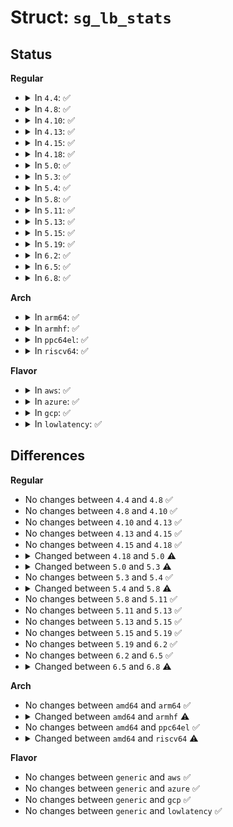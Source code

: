 # Struct: <code>sg_lb_stats</code>

## Status
<b>Regular</b>
<ul>
<li>
<details>
<summary>In <code>4.4</code>: ✅</summary>

```c
struct sg_lb_stats {
    long unsigned int avg_load;
    long unsigned int group_load;
    long unsigned int sum_weighted_load;
    long unsigned int load_per_task;
    long unsigned int group_capacity;
    long unsigned int group_util;
    unsigned int sum_nr_running;
    unsigned int idle_cpus;
    unsigned int group_weight;
    enum group_type group_type;
    int group_no_capacity;
    unsigned int nr_numa_running;
    unsigned int nr_preferred_running;
};
```
</details>
</li>
<li>
<details>
<summary>In <code>4.8</code>: ✅</summary>

```c
struct sg_lb_stats {
    long unsigned int avg_load;
    long unsigned int group_load;
    long unsigned int sum_weighted_load;
    long unsigned int load_per_task;
    long unsigned int group_capacity;
    long unsigned int group_util;
    unsigned int sum_nr_running;
    unsigned int idle_cpus;
    unsigned int group_weight;
    enum group_type group_type;
    int group_no_capacity;
    unsigned int nr_numa_running;
    unsigned int nr_preferred_running;
};
```
</details>
</li>
<li>
<details>
<summary>In <code>4.10</code>: ✅</summary>

```c
struct sg_lb_stats {
    long unsigned int avg_load;
    long unsigned int group_load;
    long unsigned int sum_weighted_load;
    long unsigned int load_per_task;
    long unsigned int group_capacity;
    long unsigned int group_util;
    unsigned int sum_nr_running;
    unsigned int idle_cpus;
    unsigned int group_weight;
    enum group_type group_type;
    int group_no_capacity;
    unsigned int nr_numa_running;
    unsigned int nr_preferred_running;
};
```
</details>
</li>
<li>
<details>
<summary>In <code>4.13</code>: ✅</summary>

```c
struct sg_lb_stats {
    long unsigned int avg_load;
    long unsigned int group_load;
    long unsigned int sum_weighted_load;
    long unsigned int load_per_task;
    long unsigned int group_capacity;
    long unsigned int group_util;
    unsigned int sum_nr_running;
    unsigned int idle_cpus;
    unsigned int group_weight;
    enum group_type group_type;
    int group_no_capacity;
    unsigned int nr_numa_running;
    unsigned int nr_preferred_running;
};
```
</details>
</li>
<li>
<details>
<summary>In <code>4.15</code>: ✅</summary>

```c
struct sg_lb_stats {
    long unsigned int avg_load;
    long unsigned int group_load;
    long unsigned int sum_weighted_load;
    long unsigned int load_per_task;
    long unsigned int group_capacity;
    long unsigned int group_util;
    unsigned int sum_nr_running;
    unsigned int idle_cpus;
    unsigned int group_weight;
    enum group_type group_type;
    int group_no_capacity;
    unsigned int nr_numa_running;
    unsigned int nr_preferred_running;
};
```
</details>
</li>
<li>
<details>
<summary>In <code>4.18</code>: ✅</summary>

```c
struct sg_lb_stats {
    long unsigned int avg_load;
    long unsigned int group_load;
    long unsigned int sum_weighted_load;
    long unsigned int load_per_task;
    long unsigned int group_capacity;
    long unsigned int group_util;
    unsigned int sum_nr_running;
    unsigned int idle_cpus;
    unsigned int group_weight;
    enum group_type group_type;
    int group_no_capacity;
    unsigned int nr_numa_running;
    unsigned int nr_preferred_running;
};
```
</details>
</li>
<li>
<details>
<summary>In <code>5.0</code>: ✅</summary>

```c
struct sg_lb_stats {
    long unsigned int avg_load;
    long unsigned int group_load;
    long unsigned int sum_weighted_load;
    long unsigned int load_per_task;
    long unsigned int group_capacity;
    long unsigned int group_util;
    unsigned int sum_nr_running;
    unsigned int idle_cpus;
    unsigned int group_weight;
    enum group_type group_type;
    int group_no_capacity;
    long unsigned int group_misfit_task_load;
    unsigned int nr_numa_running;
    unsigned int nr_preferred_running;
};
```
</details>
</li>
<li>
<details>
<summary>In <code>5.3</code>: ✅</summary>

```c
struct sg_lb_stats {
    long unsigned int avg_load;
    long unsigned int group_load;
    long unsigned int load_per_task;
    long unsigned int group_capacity;
    long unsigned int group_util;
    unsigned int sum_nr_running;
    unsigned int idle_cpus;
    unsigned int group_weight;
    enum group_type group_type;
    int group_no_capacity;
    long unsigned int group_misfit_task_load;
    unsigned int nr_numa_running;
    unsigned int nr_preferred_running;
};
```
</details>
</li>
<li>
<details>
<summary>In <code>5.4</code>: ✅</summary>

```c
struct sg_lb_stats {
    long unsigned int avg_load;
    long unsigned int group_load;
    long unsigned int load_per_task;
    long unsigned int group_capacity;
    long unsigned int group_util;
    unsigned int sum_nr_running;
    unsigned int idle_cpus;
    unsigned int group_weight;
    enum group_type group_type;
    int group_no_capacity;
    long unsigned int group_misfit_task_load;
    unsigned int nr_numa_running;
    unsigned int nr_preferred_running;
};
```
</details>
</li>
<li>
<details>
<summary>In <code>5.8</code>: ✅</summary>

```c
struct sg_lb_stats {
    long unsigned int avg_load;
    long unsigned int group_load;
    long unsigned int group_capacity;
    long unsigned int group_util;
    long unsigned int group_runnable;
    unsigned int sum_nr_running;
    unsigned int sum_h_nr_running;
    unsigned int idle_cpus;
    unsigned int group_weight;
    enum group_type group_type;
    unsigned int group_asym_packing;
    long unsigned int group_misfit_task_load;
    unsigned int nr_numa_running;
    unsigned int nr_preferred_running;
};
```
</details>
</li>
<li>
<details>
<summary>In <code>5.11</code>: ✅</summary>

```c
struct sg_lb_stats {
    long unsigned int avg_load;
    long unsigned int group_load;
    long unsigned int group_capacity;
    long unsigned int group_util;
    long unsigned int group_runnable;
    unsigned int sum_nr_running;
    unsigned int sum_h_nr_running;
    unsigned int idle_cpus;
    unsigned int group_weight;
    enum group_type group_type;
    unsigned int group_asym_packing;
    long unsigned int group_misfit_task_load;
    unsigned int nr_numa_running;
    unsigned int nr_preferred_running;
};
```
</details>
</li>
<li>
<details>
<summary>In <code>5.13</code>: ✅</summary>

```c
struct sg_lb_stats {
    long unsigned int avg_load;
    long unsigned int group_load;
    long unsigned int group_capacity;
    long unsigned int group_util;
    long unsigned int group_runnable;
    unsigned int sum_nr_running;
    unsigned int sum_h_nr_running;
    unsigned int idle_cpus;
    unsigned int group_weight;
    enum group_type group_type;
    unsigned int group_asym_packing;
    long unsigned int group_misfit_task_load;
    unsigned int nr_numa_running;
    unsigned int nr_preferred_running;
};
```
</details>
</li>
<li>
<details>
<summary>In <code>5.15</code>: ✅</summary>

```c
struct sg_lb_stats {
    long unsigned int avg_load;
    long unsigned int group_load;
    long unsigned int group_capacity;
    long unsigned int group_util;
    long unsigned int group_runnable;
    unsigned int sum_nr_running;
    unsigned int sum_h_nr_running;
    unsigned int idle_cpus;
    unsigned int group_weight;
    enum group_type group_type;
    unsigned int group_asym_packing;
    long unsigned int group_misfit_task_load;
    unsigned int nr_numa_running;
    unsigned int nr_preferred_running;
};
```
</details>
</li>
<li>
<details>
<summary>In <code>5.19</code>: ✅</summary>

```c
struct sg_lb_stats {
    long unsigned int avg_load;
    long unsigned int group_load;
    long unsigned int group_capacity;
    long unsigned int group_util;
    long unsigned int group_runnable;
    unsigned int sum_nr_running;
    unsigned int sum_h_nr_running;
    unsigned int idle_cpus;
    unsigned int group_weight;
    enum group_type group_type;
    unsigned int group_asym_packing;
    long unsigned int group_misfit_task_load;
    unsigned int nr_numa_running;
    unsigned int nr_preferred_running;
};
```
</details>
</li>
<li>
<details>
<summary>In <code>6.2</code>: ✅</summary>

```c
struct sg_lb_stats {
    long unsigned int avg_load;
    long unsigned int group_load;
    long unsigned int group_capacity;
    long unsigned int group_util;
    long unsigned int group_runnable;
    unsigned int sum_nr_running;
    unsigned int sum_h_nr_running;
    unsigned int idle_cpus;
    unsigned int group_weight;
    enum group_type group_type;
    unsigned int group_asym_packing;
    long unsigned int group_misfit_task_load;
    unsigned int nr_numa_running;
    unsigned int nr_preferred_running;
};
```
</details>
</li>
<li>
<details>
<summary>In <code>6.5</code>: ✅</summary>

```c
struct sg_lb_stats {
    long unsigned int avg_load;
    long unsigned int group_load;
    long unsigned int group_capacity;
    long unsigned int group_util;
    long unsigned int group_runnable;
    unsigned int sum_nr_running;
    unsigned int sum_h_nr_running;
    unsigned int idle_cpus;
    unsigned int group_weight;
    enum group_type group_type;
    unsigned int group_asym_packing;
    long unsigned int group_misfit_task_load;
    unsigned int nr_numa_running;
    unsigned int nr_preferred_running;
};
```
</details>
</li>
<li>
<details>
<summary>In <code>6.8</code>: ✅</summary>

```c
struct sg_lb_stats {
    long unsigned int avg_load;
    long unsigned int group_load;
    long unsigned int group_capacity;
    long unsigned int group_util;
    long unsigned int group_runnable;
    unsigned int sum_nr_running;
    unsigned int sum_h_nr_running;
    unsigned int idle_cpus;
    unsigned int group_weight;
    enum group_type group_type;
    unsigned int group_asym_packing;
    unsigned int group_smt_balance;
    long unsigned int group_misfit_task_load;
    unsigned int nr_numa_running;
    unsigned int nr_preferred_running;
};
```
</details>
</li>
</ul>
<b>Arch</b>
<ul>
<li>
<details>
<summary>In <code>arm64</code>: ✅</summary>

```c
struct sg_lb_stats {
    long unsigned int avg_load;
    long unsigned int group_load;
    long unsigned int load_per_task;
    long unsigned int group_capacity;
    long unsigned int group_util;
    unsigned int sum_nr_running;
    unsigned int idle_cpus;
    unsigned int group_weight;
    enum group_type group_type;
    int group_no_capacity;
    long unsigned int group_misfit_task_load;
    unsigned int nr_numa_running;
    unsigned int nr_preferred_running;
};
```
</details>
</li>
<li>
<details>
<summary>In <code>armhf</code>: ✅</summary>

```c
struct sg_lb_stats {
    long unsigned int avg_load;
    long unsigned int group_load;
    long unsigned int load_per_task;
    long unsigned int group_capacity;
    long unsigned int group_util;
    unsigned int sum_nr_running;
    unsigned int idle_cpus;
    unsigned int group_weight;
    enum group_type group_type;
    int group_no_capacity;
    long unsigned int group_misfit_task_load;
};
```
</details>
</li>
<li>
<details>
<summary>In <code>ppc64el</code>: ✅</summary>

```c
struct sg_lb_stats {
    long unsigned int avg_load;
    long unsigned int group_load;
    long unsigned int load_per_task;
    long unsigned int group_capacity;
    long unsigned int group_util;
    unsigned int sum_nr_running;
    unsigned int idle_cpus;
    unsigned int group_weight;
    enum group_type group_type;
    int group_no_capacity;
    long unsigned int group_misfit_task_load;
    unsigned int nr_numa_running;
    unsigned int nr_preferred_running;
};
```
</details>
</li>
<li>
<details>
<summary>In <code>riscv64</code>: ✅</summary>

```c
struct sg_lb_stats {
    long unsigned int avg_load;
    long unsigned int group_load;
    long unsigned int load_per_task;
    long unsigned int group_capacity;
    long unsigned int group_util;
    unsigned int sum_nr_running;
    unsigned int idle_cpus;
    unsigned int group_weight;
    enum group_type group_type;
    int group_no_capacity;
    long unsigned int group_misfit_task_load;
};
```
</details>
</li>
</ul>
<b>Flavor</b>
<ul>
<li>
<details>
<summary>In <code>aws</code>: ✅</summary>

```c
struct sg_lb_stats {
    long unsigned int avg_load;
    long unsigned int group_load;
    long unsigned int load_per_task;
    long unsigned int group_capacity;
    long unsigned int group_util;
    unsigned int sum_nr_running;
    unsigned int idle_cpus;
    unsigned int group_weight;
    enum group_type group_type;
    int group_no_capacity;
    long unsigned int group_misfit_task_load;
    unsigned int nr_numa_running;
    unsigned int nr_preferred_running;
};
```
</details>
</li>
<li>
<details>
<summary>In <code>azure</code>: ✅</summary>

```c
struct sg_lb_stats {
    long unsigned int avg_load;
    long unsigned int group_load;
    long unsigned int load_per_task;
    long unsigned int group_capacity;
    long unsigned int group_util;
    unsigned int sum_nr_running;
    unsigned int idle_cpus;
    unsigned int group_weight;
    enum group_type group_type;
    int group_no_capacity;
    long unsigned int group_misfit_task_load;
    unsigned int nr_numa_running;
    unsigned int nr_preferred_running;
};
```
</details>
</li>
<li>
<details>
<summary>In <code>gcp</code>: ✅</summary>

```c
struct sg_lb_stats {
    long unsigned int avg_load;
    long unsigned int group_load;
    long unsigned int load_per_task;
    long unsigned int group_capacity;
    long unsigned int group_util;
    unsigned int sum_nr_running;
    unsigned int idle_cpus;
    unsigned int group_weight;
    enum group_type group_type;
    int group_no_capacity;
    long unsigned int group_misfit_task_load;
    unsigned int nr_numa_running;
    unsigned int nr_preferred_running;
};
```
</details>
</li>
<li>
<details>
<summary>In <code>lowlatency</code>: ✅</summary>

```c
struct sg_lb_stats {
    long unsigned int avg_load;
    long unsigned int group_load;
    long unsigned int load_per_task;
    long unsigned int group_capacity;
    long unsigned int group_util;
    unsigned int sum_nr_running;
    unsigned int idle_cpus;
    unsigned int group_weight;
    enum group_type group_type;
    int group_no_capacity;
    long unsigned int group_misfit_task_load;
    unsigned int nr_numa_running;
    unsigned int nr_preferred_running;
};
```
</details>
</li>
</ul>

## Differences
<b>Regular</b>
<ul>
<li>
No changes between <code>4.4</code> and <code>4.8</code> ✅
</li>
<li>
No changes between <code>4.8</code> and <code>4.10</code> ✅
</li>
<li>
No changes between <code>4.10</code> and <code>4.13</code> ✅
</li>
<li>
No changes between <code>4.13</code> and <code>4.15</code> ✅
</li>
<li>
No changes between <code>4.15</code> and <code>4.18</code> ✅
</li>
<li>
<details>
<summary>Changed between <code>4.18</code> and <code>5.0</code> ⚠️</summary>
<ul>
<li>
<b>Field added. </b>
<code>long unsigned int group_misfit_task_load</code>
</li>
</ul>
</details>
</li>
<li>
<details>
<summary>Changed between <code>5.0</code> and <code>5.3</code> ⚠️</summary>
<ul>
<li>
<b>Field removed. </b>
<code>long unsigned int sum_weighted_load</code>
</li>
</ul>
</details>
</li>
<li>
No changes between <code>5.3</code> and <code>5.4</code> ✅
</li>
<li>
<details>
<summary>Changed between <code>5.4</code> and <code>5.8</code> ⚠️</summary>
<ul>
<li>
<b>Field added. </b>
<code>long unsigned int group_runnable</code>
</li>
<li>
<b>Field added. </b>
<code>unsigned int sum_h_nr_running</code>
</li>
<li>
<b>Field added. </b>
<code>unsigned int group_asym_packing</code>
</li>
<li>
<b>Field removed. </b>
<code>long unsigned int load_per_task</code>
</li>
<li>
<b>Field removed. </b>
<code>int group_no_capacity</code>
</li>
</ul>
</details>
</li>
<li>
No changes between <code>5.8</code> and <code>5.11</code> ✅
</li>
<li>
No changes between <code>5.11</code> and <code>5.13</code> ✅
</li>
<li>
No changes between <code>5.13</code> and <code>5.15</code> ✅
</li>
<li>
No changes between <code>5.15</code> and <code>5.19</code> ✅
</li>
<li>
No changes between <code>5.19</code> and <code>6.2</code> ✅
</li>
<li>
No changes between <code>6.2</code> and <code>6.5</code> ✅
</li>
<li>
<details>
<summary>Changed between <code>6.5</code> and <code>6.8</code> ⚠️</summary>
<ul>
<li>
<b>Field added. </b>
<code>unsigned int group_smt_balance</code>
</li>
</ul>
</details>
</li>
</ul>
<b>Arch</b>
<ul>
<li>
No changes between <code>amd64</code> and <code>arm64</code> ✅
</li>
<li>
<details>
<summary>Changed between <code>amd64</code> and <code>armhf</code> ⚠️</summary>
<ul>
<li>
<b>Field removed. </b>
<code>unsigned int nr_numa_running</code>
</li>
<li>
<b>Field removed. </b>
<code>unsigned int nr_preferred_running</code>
</li>
</ul>
</details>
</li>
<li>
No changes between <code>amd64</code> and <code>ppc64el</code> ✅
</li>
<li>
<details>
<summary>Changed between <code>amd64</code> and <code>riscv64</code> ⚠️</summary>
<ul>
<li>
<b>Field removed. </b>
<code>unsigned int nr_numa_running</code>
</li>
<li>
<b>Field removed. </b>
<code>unsigned int nr_preferred_running</code>
</li>
</ul>
</details>
</li>
</ul>
<b>Flavor</b>
<ul>
<li>
No changes between <code>generic</code> and <code>aws</code> ✅
</li>
<li>
No changes between <code>generic</code> and <code>azure</code> ✅
</li>
<li>
No changes between <code>generic</code> and <code>gcp</code> ✅
</li>
<li>
No changes between <code>generic</code> and <code>lowlatency</code> ✅
</li>
</ul>
